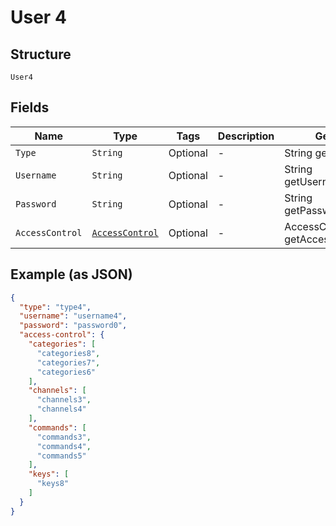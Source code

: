 
# User 4

## Structure

`User4`

## Fields

| Name | Type | Tags | Description | Getter | Setter |
|  --- | --- | --- | --- | --- | --- |
| `Type` | `String` | Optional | - | String getType() | setType(String type) |
| `Username` | `String` | Optional | - | String getUsername() | setUsername(String username) |
| `Password` | `String` | Optional | - | String getPassword() | setPassword(String password) |
| `AccessControl` | [`AccessControl`](../../doc/models/access-control.md) | Optional | - | AccessControl getAccessControl() | setAccessControl(AccessControl accessControl) |

## Example (as JSON)

```json
{
  "type": "type4",
  "username": "username4",
  "password": "password0",
  "access-control": {
    "categories": [
      "categories8",
      "categories7",
      "categories6"
    ],
    "channels": [
      "channels3",
      "channels4"
    ],
    "commands": [
      "commands3",
      "commands4",
      "commands5"
    ],
    "keys": [
      "keys8"
    ]
  }
}
```

